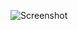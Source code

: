![Screenshot](https://raw.githubusercontent.com/Cryakl/Ultimate-RAT-Collection/refs/heads/main/BeastDoor/Beast%201.91/Screenshot.png)
